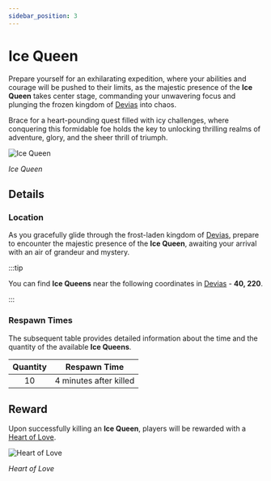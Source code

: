 ```yaml
---
sidebar_position: 3
---
```


# Ice Queen

Prepare yourself for an exhilarating expedition, where your abilities and courage will be pushed to their limits, as the majestic presence of the **Ice Queen** takes center stage, commanding your unwavering focus and plunging the frozen kingdom of [Devias](/maps/devias) into chaos.

Brace for a heart-pounding quest filled with icy challenges, where conquering this formidable foe holds the key to unlocking thrilling realms of adventure, glory, and the sheer thrill of triumph.

![Ice Queen](/img/monsters/devias/ice-queen.jpg)

_Ice Queen_

## Details

### Location

As you gracefully glide through the frost-laden kingdom of [Devias](/maps/devias), prepare to encounter the majestic presence of the **Ice Queen**, awaiting your arrival with an air of grandeur and mystery.

:::tip

You can find **Ice Queens** near the following coordinates in [Devias](/maps/devias) - **40, 220**.

:::

### Respawn Times

The subsequent table provides detailed information about the time and the quantity of the available **Ice Queens**.

| Quantity |      Respawn Time      |
| :------: | :--------------------: |
|    10    | 4 minutes after killed |

## Reward

Upon successfully killing an **Ice Queen**, players will be rewarded with a [Heart of Love](/items/item-bags/non-exc/heart-of-love).

![Heart of Love](/img/items/item-bags/heart-of-love.png)

_Heart of Love_
